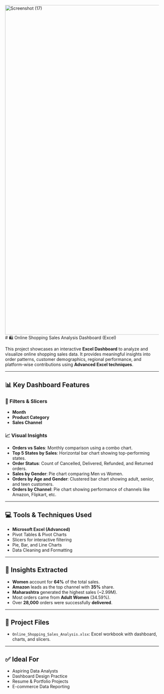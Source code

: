 <img width="1920" height="1080" alt="Screenshot (17)" src="https://github.com/user-attachments/assets/de418d91-71f3-42e1-b926-f5a668527f5b" />
# 🛍️ Online Shopping Sales Analysis Dashboard (Excel)

This project showcases an interactive **Excel Dashboard** to analyze and visualize online shopping sales data. It provides meaningful insights into order patterns, customer demographics, regional performance, and platform-wise contributions using **Advanced Excel techniques**.

---

## 📊 Key Dashboard Features

### 🎯 Filters & Slicers
- **Month**
- **Product Category**
- **Sales Channel**

### 📈 Visual Insights
- **Orders vs Sales**: Monthly comparison using a combo chart.
- **Top 5 States by Sales**: Horizontal bar chart showing top-performing states.
- **Order Status**: Count of Cancelled, Delivered, Refunded, and Returned orders.
- **Sales by Gender**: Pie chart comparing Men vs Women.
- **Orders by Age and Gender**: Clustered bar chart showing adult, senior, and teen customers.
- **Orders by Channel**: Pie chart showing performance of channels like Amazon, Flipkart, etc.

---

## 💻 Tools & Techniques Used

- **Microsoft Excel (Advanced)**
- Pivot Tables & Pivot Charts
- Slicers for interactive filtering
- Pie, Bar, and Line Charts
- Data Cleaning and Formatting

---

## 📌 Insights Extracted

- **Women** account for **64%** of the total sales.
- **Amazon** leads as the top channel with **35%** share.
- **Maharashtra** generated the highest sales (~2.99M).
- Most orders came from **Adult Women** (34.59%).
- Over **28,000** orders were successfully **delivered**.

---

## 📁 Project Files

- `Online_Shopping_Sales_Analysis.xlsx`: Excel workbook with dashboard, charts, and slicers.

---

## ✅ Ideal For

- Aspiring Data Analysts
- Dashboard Design Practice
- Resume & Portfolio Projects
- E-commerce Data Reporting

